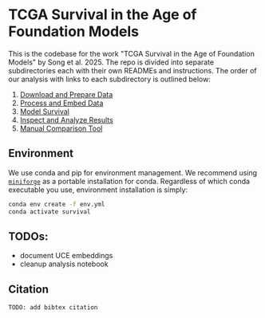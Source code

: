 # TCGA Survival in the Age of Foundation Models

This is the codebase for the work "TCGA Survival in the Age of Foundation Models" by Song et al. 2025. The repo is divided into separate subdirectories each with their own READMEs and instructions. The order of our analysis with links to each subdirectory is outlined below:

1. [Download and Prepare Data](data)
1. [Process and Embed Data](embed)
1. [Model Survival](model)
1. [Inspect and Analyze Results](results)
1. [Manual Comparison Tool](tools)

## Environment
We use conda and pip for environment management. We recommend using [`miniforge`](https://github.com/conda-forge/miniforge) as a portable installation for conda. Regardless of which conda executable you use, environment installation is simply:
```bash
conda env create -f env.yml
conda activate survival
```

## TODOs:
* document UCE embeddings
* cleanup analysis notebook

## Citation
```
TODO: add bibtex citation
```